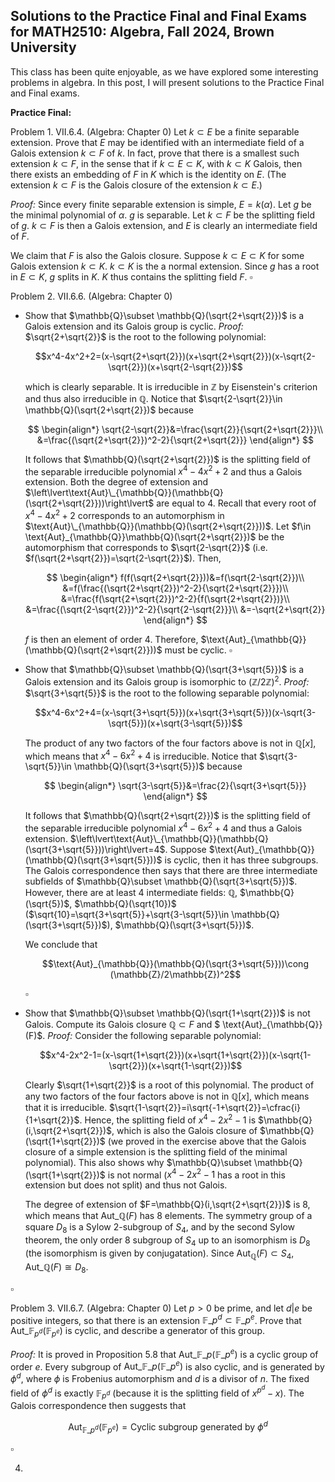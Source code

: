 ## Solutions to the Practice Final and Final Exams for MATH2510: Algebra, Fall 2024, Brown University

This class has been quite enjoyable, as we have explored some interesting problems in algebra. In this post, I will present solutions to the Practice Final and Final exams.

<strong>Practice Final: </strong>

Problem 1. VII.6.4. (Algebra: Chapter 0) Let $k\subset E$ be a finite separable extension. Prove that $E$ may be identified with an intermediate field of a Galois extension $k\subset F$ of $k$. In fact, prove that there is a smallest such extension $k\subset F$, in the sense that if $k\subset E\subset K$, with $k\subset K$ Galois, then there exists an embedding of $F$ in $K$ which is the identity on $E$. (The extension $k\subset F$ is the Galois closure of the extension $k\subset E$.)

<em>Proof: </em> Since every finite separable extension is simple, $E=k(\alpha)$. Let $g$ be the minimal polynomial of $\alpha$. $g$ is separable. Let $k\subset F$ be the splitting field of $g$. $k\subset F$ is then a Galois extension, and $E$ is clearly an intermediate field of $F$.

We claim that $F$ is also the Galois closure. Suppose $k\subset E\subset K$ for some Galois extension $k\subset K$. $k\subset K$ is the a normal extension. Since $g$ has a root in $E\subset K$, $g$ splits in $K$. $K$ thus contains the splitting field $F$. $\square$

Problem 2. VII.6.6. (Algebra: Chapter 0)
- Show that $\mathbb{Q}\subset \mathbb{Q}(\sqrt{2+\sqrt{2}})$ is a Galois extension and its Galois group is cyclic.
  <em>Proof: </em> $\sqrt{2+\sqrt{2}}$ is the root to the following polynomial:
     
  $$x^4-4x^2+2=(x-\sqrt{2+\sqrt{2}})(x+\sqrt{2+\sqrt{2}})(x-\sqrt{2-\sqrt{2}})(x+\sqrt{2-\sqrt{2}})$$
     
  which is clearly separable. It is irreducible in $\mathbb{Z}$ by Eisenstein's criterion and thus also irreducible in $\mathbb{Q}$. Notice that $\sqrt{2-\sqrt{2}}\in \mathbb{Q}(\sqrt{2+\sqrt{2}})$ because

  $$
  \begin{align*}
  \sqrt{2-\sqrt{2}}&=\frac{\sqrt{2}}{\sqrt{2+\sqrt{2}}}\\
  &=\frac{(\sqrt{2+\sqrt{2}})^2-2}{\sqrt{2+\sqrt{2}}}
  \end{align*}
  $$
     
  It follows that $\mathbb{Q}(\sqrt{2+\sqrt{2}})$ is the splitting field of the separable irreducible polynomial $x^4-4x^2+2$ and thus a Galois extension. Both the degree of extension and $\left\lvert\text{Aut}\_{\mathbb{Q}}(\mathbb{Q}(\sqrt{2+\sqrt{2}}))\right\lvert$ are equal to $4$. Recall that every root of $x^4-4x^2+2$ corresponds to an automorphism in $\text{Aut}\_{\mathbb{Q}}(\mathbb{Q}(\sqrt{2+\sqrt{2}}))$. Let $f\in \text{Aut}_{\mathbb{Q}}\mathbb{Q}(\sqrt{2+\sqrt{2}})$ be the automorphism that corresponds to $\sqrt{2-\sqrt{2}}$ (i.e. $f(\sqrt{2+\sqrt{2}})=\sqrt{2-\sqrt{2}}$). Then,
     
     $$
     \begin{align*}
      f(f(\sqrt{2+\sqrt{2}}))&=f(\sqrt{2-\sqrt{2}})\\
      &=f(\frac{(\sqrt{2+\sqrt{2}})^2-2}{\sqrt{2+\sqrt{2}}})\\
      &=\frac{f(\sqrt{2+\sqrt{2}})^2-2}{f(\sqrt{2+\sqrt{2}})}\\
      &=\frac{(\sqrt{2-\sqrt{2}})^2-2}{\sqrt{2-\sqrt{2}}}\\
      &=-\sqrt{2+\sqrt{2}}
      \end{align*}
      $$
     
     $f$ is then an element of order 4. Therefore, $\text{Aut}_{\mathbb{Q}}(\mathbb{Q}(\sqrt{2+\sqrt{2}}))$ must be cyclic. $\square$
     
- Show that $\mathbb{Q}\subset \mathbb{Q}(\sqrt{3+\sqrt{5}})$ is a Galois extension and its Galois group is isomorphic to $(\mathbb{Z}/2\mathbb{Z})^2$.
  <em>Proof: </em>  $\sqrt{3+\sqrt{5}}$ is the root to the following separable polynomial:

  $$x^4-6x^2+4=(x-\sqrt{3+\sqrt{5}})(x+\sqrt{3+\sqrt{5}})(x-\sqrt{3-\sqrt{5}})(x+\sqrt{3-\sqrt{5}})$$

  The product of any two factors of the four factors above is not in $\mathbb{Q}[x]$, which means that $x^4-6x^2+4$ is irreducible. Notice that $\sqrt{3-\sqrt{5}}\in \mathbb{Q}(\sqrt{3+\sqrt{5}})$ because

  $$
   \begin{align*}
   \sqrt{3-\sqrt{5}}&=\frac{2}{\sqrt{3+\sqrt{5}}}
   \end{align*}
  $$

  It follows that $\mathbb{Q}(\sqrt{2+\sqrt{2}})$ is the splitting field of the separable irreducible polynomial $x^4-6x^2+4$ and thus a Galois extension. $\left\lvert\text{Aut}\_{\mathbb{Q}}(\mathbb{Q}(\sqrt{3+\sqrt{5}}))\right\lvert=4$. Suppose $\text{Aut}_{\mathbb{Q}}(\mathbb{Q}(\sqrt{3+\sqrt{5}}))$ is cyclic, then it has three subgroups. The Galois correspondence then says that there are three intermediate subfields of $\mathbb{Q}\subset \mathbb{Q}(\sqrt{3+\sqrt{5}})$. However, there are at least 4 intermediate fields: $\mathbb{Q}$, $\mathbb{Q}(\sqrt{5})$, $\mathbb{Q}(\sqrt{10})$ ($\sqrt{10}=\sqrt{3+\sqrt{5}}+\sqrt{3-\sqrt{5}}\in \mathbb{Q}(\sqrt{3+\sqrt{5}})$), $\mathbb{Q}(\sqrt{3+\sqrt{5}})$.

  We conclude that

  $$\text{Aut}_{\mathbb{Q}}(\mathbb{Q}(\sqrt{3+\sqrt{5}}))\cong (\mathbb{Z}/2\mathbb{Z})^2$$

  $\square$

- Show that $\mathbb{Q}\subset \mathbb{Q}(\sqrt{1+\sqrt{2}})$ is not Galois. Compute its Galois closure $\mathbb{Q}\subset F$ and $ \text{Aut}_{\mathbb{Q}}(F)$.
  <em>Proof: </em> Consider the following separable polynomial:

  $$x^4-2x^2-1=(x-\sqrt{1+\sqrt{2}})(x+\sqrt{1+\sqrt{2}})(x-\sqrt{1-\sqrt{2}})(x+\sqrt{1-\sqrt{2}})$$

  Clearly $\sqrt{1+\sqrt{2}}$ is a root of this polynomial. The product of any two factors of the four factors above is not in $\mathbb{Q}[x]$, which means that it is irreducible. $\sqrt{1-\sqrt{2}}=i\sqrt{-1+\sqrt{2}}=\cfrac{i}{1+\sqrt{2}}$. Hence, the splitting field of $x^4-2x^2-1$ is $\mathbb{Q}(i,\sqrt{2+\sqrt{2}})$, which is also the Galois closure of $\mathbb{Q}(\sqrt{1+\sqrt{2}})$ (we proved in the exercise above that the Galois closure of a simple extension is the splitting field of the minimal polynomial). This also shows why $\mathbb{Q}\subset \mathbb{Q}(\sqrt{1+\sqrt{2}})$ is not normal ($x^4-2x^2-1$ has a root in this extension but does not split) and thus not Galois.

  The degree of extension of $F=\mathbb{Q}(i,\sqrt{2+\sqrt{2}})$ is 8, which means that $\text{Aut}\_{\mathbb{Q}}(F)$ has 8 elements. The symmetry group of a square $D_8$ is a Sylow 2-subgroup of $S_4$, and by the second Sylow theorem, the only order 8 subgroup of $S_4$ up to an isomorphism is $D_8$ (the isomorphism is given by conjugatation). Since $\text{Aut}_{\mathbb{Q}}(F)\subset S_4$, $\text{Aut}\_{\mathbb{Q}}(F)\cong D_8$.

$\square$

Problem 3. VII.6.7. (Algebra: Chapter 0) Let $p>0$ be prime, and let $d\lvert e$ be positive integers, so that there is an extension $\mathbb{F}\_{p^d}\subset \mathbb{F}\_{p^e}$. Prove that $\text{Aut}\_{\mathbb{F}_{p^d}}(\mathbb{F}_{p^e})$ is cyclic, and describe a generator of this group.

<em>Proof: </em>It is proved in Proposition 5.8 that $\text{Aut}\_{\mathbb{F}\_{p}}(\mathbb{F}\_{p^e})$ is a cyclic group of order $e$. Every subgroup of $\text{Aut}\_{\mathbb{F}\_{p}}(\mathbb{F}\_{p^e})$ is also cyclic, and is generated by $\phi^d$, where $\phi$ is Frobenius automorphism and $d$ is a divisor of $n$. The fixed field of $\phi^d$ is exactly $\mathbb{F}_{p^d}$ (because it is the splitting field of $x^{p^d}-x$). The Galois correspondence then suggests that 

$$\text{Aut}_{\mathbb{F}\_{p^d}}(\mathbb{F}_{p^e})=\text{Cyclic subgroup generated by }\phi^d$$

$\square$

4. 
